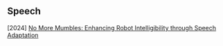 ## Speech

[2024] [No More Mumbles: Enhancing Robot Intelligibility through Speech Adaptation](https://arxiv.org/abs/2405.09708)